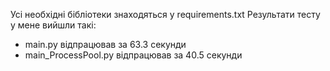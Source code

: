 Усі необхідні бібліотеки знаходяться у requirements.txt
Результати тесту у мене вийшли такі:

- main.py відпрацював за 63.3 секунди
- main_ProcessPool.py відпрацював за 40.5 секунди
